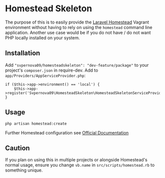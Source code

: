 # Homestead Skeleton

The purpose of this is to easily provide the [Laravel Homestead](https://github.com/laravel/homestead) Vagrant environment without having to rely on using the ```homestead``` command line application. Another use case would be if you do not have / do not want PHP locally installed on your system.

## Installation

Add ```"svpernova09/homesteadskeleton": "dev-feature/package"``` to your project's ```composer.json``` in require-dev.
Add to ```app/Providers/AppServiceProvider.php```:

```
if ($this->app->environment() == 'local') {
    $this->app->register('Svpernova09\HomesteadSkeleton\HomesteadSkeletonServiceProvider');
}
```

## Usage

```php artisan homestead:create```

Further Homestead configuration see [Official Documentation](http://laravel.com/docs/5.0/homestead)

## Caution

If you plan on using this in multiple projects or alongside Homestead's normal usage, ensure you change ```vb.name``` in ```src/scripts/homestead.rb``` to something unique.
